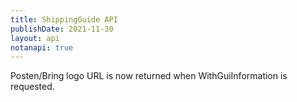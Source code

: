```yaml
---
title: ShippingGuide API
publishDate: 2021-11-30
layout: api
notanapi: true
---
```


Posten/Bring logo URL is now returned when WithGuiInformation is requested.
